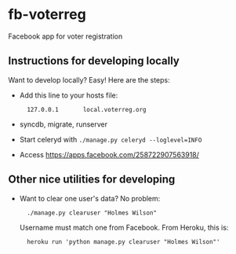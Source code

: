 fb-voterreg
===========

Facebook app for voter registration

## Instructions for developing locally

Want to develop locally? Easy! Here are the steps:

* Add this line to your hosts file:

        127.0.0.1       local.voterreg.org

* syncdb, migrate, runserver
* Start celeryd with `./manage.py celeryd --loglevel=INFO`
* Access https://apps.facebook.com/258722907563918/

## Other nice utilities for developing

* Want to clear one user's data? No problem:

        ./manage.py clearuser "Holmes Wilson"

  Username must match one from Facebook. From Heroku, this is:

        heroku run 'python manage.py clearuser "Holmes Wilson"'

